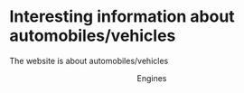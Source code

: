 # Interesting information about automobiles/vehicles
The website is about automobiles/vehicles
<p align="center">
Engines
</p>

